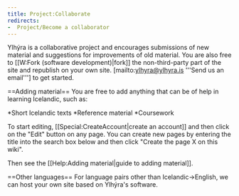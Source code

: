 ```yaml
---
title: Project:Collaborate
redirects:
-  Project/Become a collaborator
---
```


Ylhýra is a collaborative project and encourages submissions of new material and suggestions for improvements of old material. You are also free to [[W:Fork (software development)|fork]] the non-third-party part of the site and republish on your own site. [mailto:ylhyra@ylhyra.is '''Send us an email'''] to get started.

==Adding material==
You are free to add anything that can be of help in learning Icelandic, such as:

*Short Icelandic texts
*Reference material
*Coursework

To start editing, [[Special:CreateAccount|create an account]] and then click on the "Edit" button on any page. You can create new pages by entering the title into the search box below and then click "Create the page X on this wiki".

Then see the [[Help:Adding material|guide to adding material]].

==Other languages==
For language pairs other than Icelandic→English, we can host your own site based on Ylhýra's software.